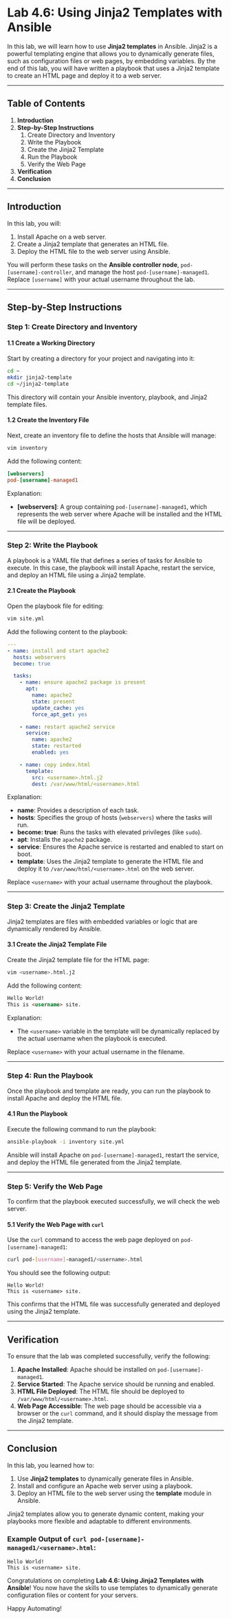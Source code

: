 # Lab 4.6: Using Jinja2 Templates with Ansible

In this lab, we will learn how to use **Jinja2 templates** in Ansible. Jinja2 is a powerful templating engine that allows you to dynamically generate files, such as configuration files or web pages, by embedding variables. By the end of this lab, you will have written a playbook that uses a Jinja2 template to create an HTML page and deploy it to a web server.

---

## Table of Contents
1. **Introduction**
2. **Step-by-Step Instructions**
    1. Create Directory and Inventory
    2. Write the Playbook
    3. Create the Jinja2 Template
    4. Run the Playbook
    5. Verify the Web Page
3. **Verification**
4. **Conclusion**

---

## Introduction

In this lab, you will:
1. Install Apache on a web server.
2. Create a Jinja2 template that generates an HTML file.
3. Deploy the HTML file to the web server using Ansible.

You will perform these tasks on the **Ansible controller node**, `pod-[username]-controller`, and manage the host `pod-[username]-managed1`. Replace `[username]` with your actual username throughout the lab.

---

## Step-by-Step Instructions

### Step 1: Create Directory and Inventory

#### 1.1 Create a Working Directory

Start by creating a directory for your project and navigating into it:

```bash
cd ~
mkdir jinja2-template
cd ~/jinja2-template
```

This directory will contain your Ansible inventory, playbook, and Jinja2 template files.

#### 1.2 Create the Inventory File

Next, create an inventory file to define the hosts that Ansible will manage:

```bash
vim inventory
```

Add the following content:

```ini
[webservers]
pod-[username]-managed1
```

Explanation:
- **[webservers]**: A group containing `pod-[username]-managed1`, which represents the web server where Apache will be installed and the HTML file will be deployed.

---

### Step 2: Write the Playbook

A playbook is a YAML file that defines a series of tasks for Ansible to execute. In this case, the playbook will install Apache, restart the service, and deploy an HTML file using a Jinja2 template.

#### 2.1 Create the Playbook

Open the playbook file for editing:

```bash
vim site.yml
```

Add the following content to the playbook:

```yaml
---
- name: install and start apache2
  hosts: webservers
  become: true

  tasks:
    - name: ensure apache2 package is present
      apt:
        name: apache2
        state: present
        update_cache: yes
        force_apt_get: yes

    - name: restart apache2 service
      service:
        name: apache2
        state: restarted
        enabled: yes

    - name: copy index.html
      template:
        src: <username>.html.j2
        dest: /var/www/html/<username>.html
```

Explanation:
- **name**: Provides a description of each task.
- **hosts**: Specifies the group of hosts (`webservers`) where the tasks will run.
- **become: true**: Runs the tasks with elevated privileges (like `sudo`).
- **apt**: Installs the `apache2` package.
- **service**: Ensures the Apache service is restarted and enabled to start on boot.
- **template**: Uses the Jinja2 template to generate the HTML file and deploy it to `/var/www/html/<username>.html` on the web server.

Replace `<username>` with your actual username throughout the playbook.

---

### Step 3: Create the Jinja2 Template

Jinja2 templates are files with embedded variables or logic that are dynamically rendered by Ansible.

#### 3.1 Create the Jinja2 Template File

Create the Jinja2 template file for the HTML page:

```bash
vim <username>.html.j2
```

Add the following content:

```html
Hello World!
This is <username> site.
```

Explanation:
- The `<username>` variable in the template will be dynamically replaced by the actual username when the playbook is executed.

Replace `<username>` with your actual username in the filename.

---

### Step 4: Run the Playbook

Once the playbook and template are ready, you can run the playbook to install Apache and deploy the HTML file.

#### 4.1 Run the Playbook

Execute the following command to run the playbook:

```bash
ansible-playbook -i inventory site.yml
```

Ansible will install Apache on `pod-[username]-managed1`, restart the service, and deploy the HTML file generated from the Jinja2 template.

---

### Step 5: Verify the Web Page

To confirm that the playbook executed successfully, we will check the web server.

#### 5.1 Verify the Web Page with `curl`

Use the `curl` command to access the web page deployed on `pod-[username]-managed1`:

```bash
curl pod-[username]-managed1/<username>.html
```

You should see the following output:

```
Hello World!
This is <username> site.
```

This confirms that the HTML file was successfully generated and deployed using the Jinja2 template.

---

## Verification

To ensure that the lab was completed successfully, verify the following:
1. **Apache Installed**: Apache should be installed on `pod-[username]-managed1`.
2. **Service Started**: The Apache service should be running and enabled.
3. **HTML File Deployed**: The HTML file should be deployed to `/var/www/html/<username>.html`.
4. **Web Page Accessible**: The web page should be accessible via a browser or the `curl` command, and it should display the message from the Jinja2 template.

---

## Conclusion

In this lab, you learned how to:
1. Use **Jinja2 templates** to dynamically generate files in Ansible.
2. Install and configure an Apache web server using a playbook.
3. Deploy an HTML file to the web server using the **template** module in Ansible.

Jinja2 templates allow you to generate dynamic content, making your playbooks more flexible and adaptable to different environments.

### Example Output of `curl pod-[username]-managed1/<username>.html`:

```
Hello World!
This is <username> site.
```

Congratulations on completing **Lab 4.6: Using Jinja2 Templates with Ansible**! You now have the skills to use templates to dynamically generate configuration files or content for your servers.

Happy Automating!
